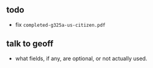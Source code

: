 ## todo

- fix `completed-g325a-us-citizen.pdf`

## talk to geoff

- what fields, if any, are optional, or not actually used.
